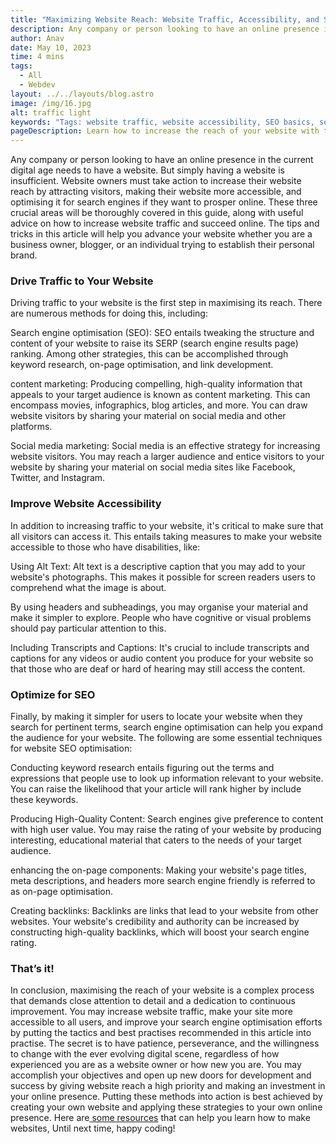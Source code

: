 ```yaml
---
title: "Maximizing Website Reach: Website Traffic, Accessibility, and SEO"
description: Any company or person looking to have an online presence in the current digital age needs to have a website. But simply having a website is insufficient. Website...
author: Anav
date: May 10, 2023
time: 4 mins
tags:
  - All
  - Webdev
layout: ../../layouts/blog.astro
image: /img/16.jpg
alt: traffic light
keywords: "Tags: website traffic, website accessibility, SEO basics, search engine optimisation, content marketing, social media marketing, Alt text, headers, subheadings, transcripts, captions, keyword research, high-quality content, on-page optimisation, backlinks."
pageDescription: Learn how to increase the reach of your website with this comprehensive guide on website traffic, accessibility, and SEO basics. Discover effective methods to drive traffic to your website, make it more accessible to all users, and optimise it for search engines. Whether you're a business owner or blogger, these tips and tricks will help you succeed online.
---
```

Any company or person looking to have an online presence in the current digital age needs to have a website. But simply having a website is insufficient. Website owners must take action to increase their website reach by attracting visitors, making their website more accessible, and optimising it for search engines if they want to prosper online. These three crucial areas will be thoroughly covered in this guide, along with useful advice on how to increase website traffic and succeed online. The tips and tricks in this article will help you advance your website whether you are a business owner, blogger, or an individual trying to establish their personal brand.



### Drive Traffic to Your Website

Driving traffic to your website is the first step in maximising its reach. There are numerous methods for doing this, including:

Search engine optimisation (SEO): SEO entails tweaking the structure and content of your website to raise its SERP (search engine results page) ranking. Among other strategies, this can be accomplished through keyword research, on-page optimisation, and link development.

content marketing: Producing compelling, high-quality information that appeals to your target audience is known as content marketing. This can encompass movies, infographics, blog articles, and more. You can draw website visitors by sharing your material on social media and other platforms.

Social media marketing: Social media is an effective strategy for increasing website visitors. You may reach a larger audience and entice visitors to your website by sharing your material on social media sites like Facebook, Twitter, and Instagram.



### Improve Website Accessibility

In addition to increasing traffic to your website, it's critical to make sure that all visitors can access it. This entails taking measures to make your website accessible to those who have disabilities, like:

Using Alt Text: Alt text is a descriptive caption that you may add to your website's photographs. This makes it possible for screen readers users to comprehend what the image is about.

By using headers and subheadings, you may organise your material and make it simpler to explore. People who have cognitive or visual problems should pay particular attention to this.

Including Transcripts and Captions: It's crucial to include transcripts and captions for any videos or audio content you produce for your website so that those who are deaf or hard of hearing may still access the content.



### Optimize for SEO

Finally, by making it simpler for users to locate your website when they search for pertinent terms, search engine optimisation can help you expand the audience for your website. The following are some essential techniques for website SEO optimisation:

Conducting keyword research entails figuring out the terms and expressions that people use to look up information relevant to your website. You can raise the likelihood that your article will rank higher by include these keywords.

Producing High-Quality Content: Search engines give preference to content with high user value. You may raise the rating of your website by producing interesting, educational material that caters to the needs of your target audience.

enhancing the on-page components: Making your website's page titles, meta descriptions, and headers more search engine friendly is referred to as on-page optimisation.

Creating backlinks: Backlinks are links that lead to your website from other websites. Your website's credibility and authority can be increased by constructing high-quality backlinks, which will boost your search engine rating.



### That’s it!

In conclusion, maximising the reach of your website is a complex process that demands close attention to detail and a dedication to continuous improvement. You may increase website traffic, make your site more accessible to all users, and improve your search engine optimisation efforts by putting the tactics and best practises recommended in this article into practise. The secret is to have patience, perseverance, and the willingness to change with the ever evolving digital scene, regardless of how experienced you are as a website owner or how new you are. You may accomplish your objectives and open up new doors for development and success by giving website reach a high priority and making an investment in your online presence. Putting these methods into action is best achieved by creating your own website and applying these strategies to your own online presence. Here are[ some resources](https://codeology.net/blogholder/top-5-resources-to-learn-frontend-web-dev-or-beginners/) that can help you learn how to make websites, Until next time, happy coding!
